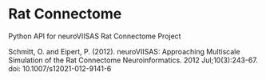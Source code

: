 # Rat Connectome
Python API for neuroVIISAS Rat Connectome Project

Schmitt, O. and Eipert, P. (2012). neuroVIISAS: Approaching Multiscale Simulation of the Rat Connectome
Neuroinformatics. 2012 Jul;10(3):243-67. doi: 10.1007/s12021-012-9141-6
